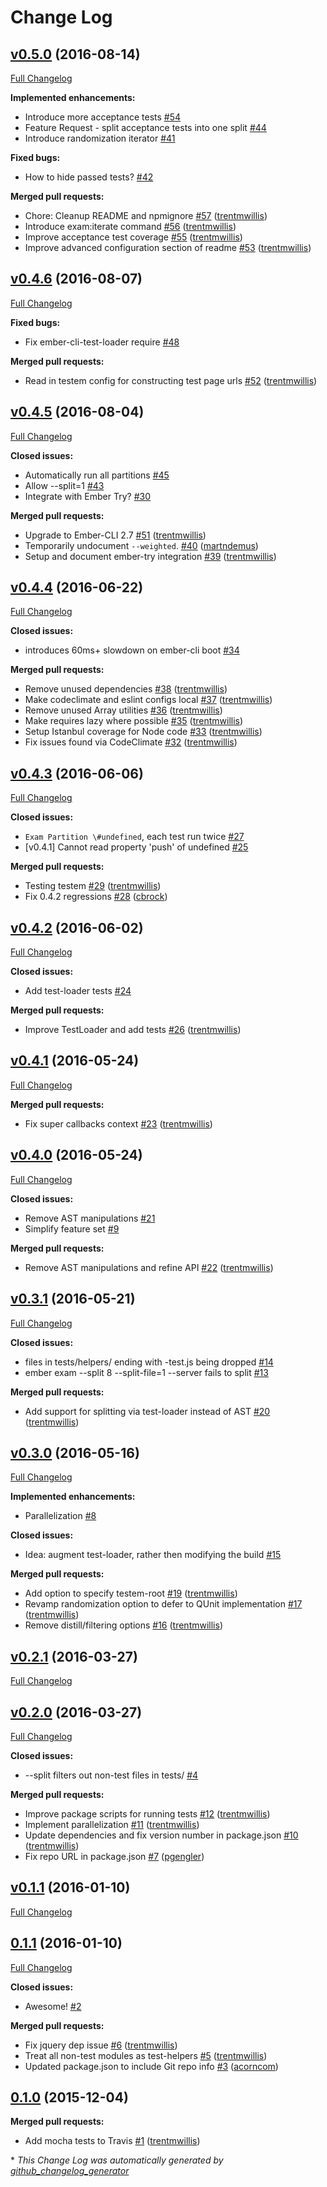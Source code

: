 # Change Log

## [v0.5.0](https://github.com/trentmwillis/ember-exam/tree/v0.5.0) (2016-08-14)
[Full Changelog](https://github.com/trentmwillis/ember-exam/compare/v0.4.6...v0.5.0)

**Implemented enhancements:**

- Introduce more acceptance tests [\#54](https://github.com/trentmwillis/ember-exam/issues/54)
- Feature Request - split acceptance tests into one split [\#44](https://github.com/trentmwillis/ember-exam/issues/44)
- Introduce randomization iterator [\#41](https://github.com/trentmwillis/ember-exam/issues/41)

**Fixed bugs:**

- How to hide passed tests? [\#42](https://github.com/trentmwillis/ember-exam/issues/42)

**Merged pull requests:**

- Chore: Cleanup README and npmignore [\#57](https://github.com/trentmwillis/ember-exam/pull/57) ([trentmwillis](https://github.com/trentmwillis))
- Introduce exam:iterate command [\#56](https://github.com/trentmwillis/ember-exam/pull/56) ([trentmwillis](https://github.com/trentmwillis))
- Improve acceptance test coverage [\#55](https://github.com/trentmwillis/ember-exam/pull/55) ([trentmwillis](https://github.com/trentmwillis))
- Improve advanced configuration section of readme [\#53](https://github.com/trentmwillis/ember-exam/pull/53) ([trentmwillis](https://github.com/trentmwillis))

## [v0.4.6](https://github.com/trentmwillis/ember-exam/tree/v0.4.6) (2016-08-07)
[Full Changelog](https://github.com/trentmwillis/ember-exam/compare/v0.4.5...v0.4.6)

**Fixed bugs:**

- Fix ember-cli-test-loader require [\#48](https://github.com/trentmwillis/ember-exam/issues/48)

**Merged pull requests:**

- Read in testem config for constructing test page urls [\#52](https://github.com/trentmwillis/ember-exam/pull/52) ([trentmwillis](https://github.com/trentmwillis))

## [v0.4.5](https://github.com/trentmwillis/ember-exam/tree/v0.4.5) (2016-08-04)
[Full Changelog](https://github.com/trentmwillis/ember-exam/compare/v0.4.4...v0.4.5)

**Closed issues:**

- Automatically run all partitions  [\#45](https://github.com/trentmwillis/ember-exam/issues/45)
- Allow --split=1 [\#43](https://github.com/trentmwillis/ember-exam/issues/43)
- Integrate with Ember Try? [\#30](https://github.com/trentmwillis/ember-exam/issues/30)

**Merged pull requests:**

- Upgrade to Ember-CLI 2.7 [\#51](https://github.com/trentmwillis/ember-exam/pull/51) ([trentmwillis](https://github.com/trentmwillis))
- Temporarily undocument `--weighted`. [\#40](https://github.com/trentmwillis/ember-exam/pull/40) ([martndemus](https://github.com/martndemus))
- Setup and document ember-try integration [\#39](https://github.com/trentmwillis/ember-exam/pull/39) ([trentmwillis](https://github.com/trentmwillis))

## [v0.4.4](https://github.com/trentmwillis/ember-exam/tree/v0.4.4) (2016-06-22)
[Full Changelog](https://github.com/trentmwillis/ember-exam/compare/v0.4.3...v0.4.4)

**Closed issues:**

- introduces 60ms+ slowdown on ember-cli boot  [\#34](https://github.com/trentmwillis/ember-exam/issues/34)

**Merged pull requests:**

- Remove unused dependencies [\#38](https://github.com/trentmwillis/ember-exam/pull/38) ([trentmwillis](https://github.com/trentmwillis))
- Make codeclimate and eslint configs local [\#37](https://github.com/trentmwillis/ember-exam/pull/37) ([trentmwillis](https://github.com/trentmwillis))
- Remove unused Array utilities [\#36](https://github.com/trentmwillis/ember-exam/pull/36) ([trentmwillis](https://github.com/trentmwillis))
- Make requires lazy where possible [\#35](https://github.com/trentmwillis/ember-exam/pull/35) ([trentmwillis](https://github.com/trentmwillis))
- Setup Istanbul coverage for Node code [\#33](https://github.com/trentmwillis/ember-exam/pull/33) ([trentmwillis](https://github.com/trentmwillis))
- Fix issues found via CodeClimate [\#32](https://github.com/trentmwillis/ember-exam/pull/32) ([trentmwillis](https://github.com/trentmwillis))

## [v0.4.3](https://github.com/trentmwillis/ember-exam/tree/v0.4.3) (2016-06-06)
[Full Changelog](https://github.com/trentmwillis/ember-exam/compare/v0.4.2...v0.4.3)

**Closed issues:**

- `Exam Partition \#undefined`, each test run twice [\#27](https://github.com/trentmwillis/ember-exam/issues/27)
- \[v0.4.1\] Cannot read property 'push' of undefined [\#25](https://github.com/trentmwillis/ember-exam/issues/25)

**Merged pull requests:**

- Testing testem [\#29](https://github.com/trentmwillis/ember-exam/pull/29) ([trentmwillis](https://github.com/trentmwillis))
- Fix 0.4.2 regressions [\#28](https://github.com/trentmwillis/ember-exam/pull/28) ([cbrock](https://github.com/cbrock))

## [v0.4.2](https://github.com/trentmwillis/ember-exam/tree/v0.4.2) (2016-06-02)
[Full Changelog](https://github.com/trentmwillis/ember-exam/compare/v0.4.1...v0.4.2)

**Closed issues:**

- Add test-loader tests [\#24](https://github.com/trentmwillis/ember-exam/issues/24)

**Merged pull requests:**

- Improve TestLoader and add tests [\#26](https://github.com/trentmwillis/ember-exam/pull/26) ([trentmwillis](https://github.com/trentmwillis))

## [v0.4.1](https://github.com/trentmwillis/ember-exam/tree/v0.4.1) (2016-05-24)
[Full Changelog](https://github.com/trentmwillis/ember-exam/compare/v0.4.0...v0.4.1)

**Merged pull requests:**

- Fix super callbacks context [\#23](https://github.com/trentmwillis/ember-exam/pull/23) ([trentmwillis](https://github.com/trentmwillis))

## [v0.4.0](https://github.com/trentmwillis/ember-exam/tree/v0.4.0) (2016-05-24)
[Full Changelog](https://github.com/trentmwillis/ember-exam/compare/v0.3.1...v0.4.0)

**Closed issues:**

- Remove AST manipulations [\#21](https://github.com/trentmwillis/ember-exam/issues/21)
- Simplify feature set [\#9](https://github.com/trentmwillis/ember-exam/issues/9)

**Merged pull requests:**

- Remove AST manipulations and refine API [\#22](https://github.com/trentmwillis/ember-exam/pull/22) ([trentmwillis](https://github.com/trentmwillis))

## [v0.3.1](https://github.com/trentmwillis/ember-exam/tree/v0.3.1) (2016-05-21)
[Full Changelog](https://github.com/trentmwillis/ember-exam/compare/v0.3.0...v0.3.1)

**Closed issues:**

- files in tests/helpers/ ending with -test.js being dropped [\#14](https://github.com/trentmwillis/ember-exam/issues/14)
- ember exam --split 8 --split-file=1 --server fails to split [\#13](https://github.com/trentmwillis/ember-exam/issues/13)

**Merged pull requests:**

- Add support for splitting via test-loader instead of AST [\#20](https://github.com/trentmwillis/ember-exam/pull/20) ([trentmwillis](https://github.com/trentmwillis))

## [v0.3.0](https://github.com/trentmwillis/ember-exam/tree/v0.3.0) (2016-05-16)
[Full Changelog](https://github.com/trentmwillis/ember-exam/compare/v0.2.1...v0.3.0)

**Implemented enhancements:**

- Parallelization [\#8](https://github.com/trentmwillis/ember-exam/issues/8)

**Closed issues:**

- Idea: augment test-loader, rather then modifying the build [\#15](https://github.com/trentmwillis/ember-exam/issues/15)

**Merged pull requests:**

- Add option to specify testem-root [\#19](https://github.com/trentmwillis/ember-exam/pull/19) ([trentmwillis](https://github.com/trentmwillis))
- Revamp randomization option to defer to QUnit implementation [\#17](https://github.com/trentmwillis/ember-exam/pull/17) ([trentmwillis](https://github.com/trentmwillis))
- Remove distill/filtering options [\#16](https://github.com/trentmwillis/ember-exam/pull/16) ([trentmwillis](https://github.com/trentmwillis))

## [v0.2.1](https://github.com/trentmwillis/ember-exam/tree/v0.2.1) (2016-03-27)
[Full Changelog](https://github.com/trentmwillis/ember-exam/compare/v0.2.0...v0.2.1)

## [v0.2.0](https://github.com/trentmwillis/ember-exam/tree/v0.2.0) (2016-03-27)
[Full Changelog](https://github.com/trentmwillis/ember-exam/compare/v0.1.1...v0.2.0)

**Closed issues:**

- --split filters out non-test files in tests/ [\#4](https://github.com/trentmwillis/ember-exam/issues/4)

**Merged pull requests:**

- Improve package scripts for running tests [\#12](https://github.com/trentmwillis/ember-exam/pull/12) ([trentmwillis](https://github.com/trentmwillis))
- Implement parallelization [\#11](https://github.com/trentmwillis/ember-exam/pull/11) ([trentmwillis](https://github.com/trentmwillis))
- Update dependencies and fix version number in package.json [\#10](https://github.com/trentmwillis/ember-exam/pull/10) ([trentmwillis](https://github.com/trentmwillis))
- Fix repo URL in package.json [\#7](https://github.com/trentmwillis/ember-exam/pull/7) ([pgengler](https://github.com/pgengler))

## [v0.1.1](https://github.com/trentmwillis/ember-exam/tree/v0.1.1) (2016-01-10)
[Full Changelog](https://github.com/trentmwillis/ember-exam/compare/0.1.1...v0.1.1)

## [0.1.1](https://github.com/trentmwillis/ember-exam/tree/0.1.1) (2016-01-10)
[Full Changelog](https://github.com/trentmwillis/ember-exam/compare/0.1.0...0.1.1)

**Closed issues:**

- Awesome! [\#2](https://github.com/trentmwillis/ember-exam/issues/2)

**Merged pull requests:**

- Fix jquery dep issue [\#6](https://github.com/trentmwillis/ember-exam/pull/6) ([trentmwillis](https://github.com/trentmwillis))
- Treat all non-test modules as test-helpers [\#5](https://github.com/trentmwillis/ember-exam/pull/5) ([trentmwillis](https://github.com/trentmwillis))
- Updated package.json to include Git repo info [\#3](https://github.com/trentmwillis/ember-exam/pull/3) ([acorncom](https://github.com/acorncom))

## [0.1.0](https://github.com/trentmwillis/ember-exam/tree/0.1.0) (2015-12-04)
**Merged pull requests:**

- Add mocha tests to Travis [\#1](https://github.com/trentmwillis/ember-exam/pull/1) ([trentmwillis](https://github.com/trentmwillis))



\* *This Change Log was automatically generated by [github_changelog_generator](https://github.com/skywinder/Github-Changelog-Generator)*